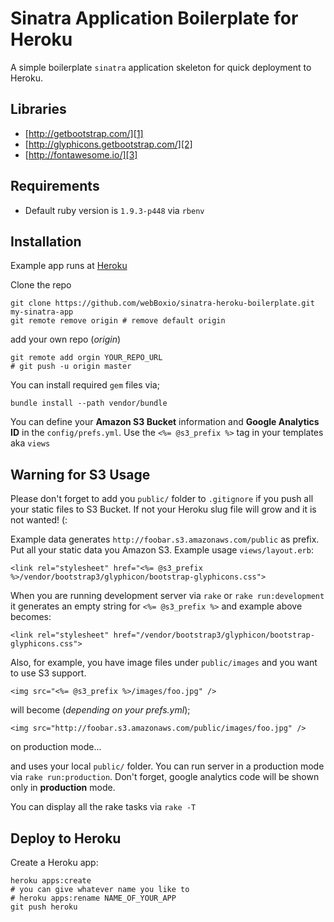# Sinatra Application Boilerplate for Heroku

A simple boilerplate `sinatra` application skeleton for quick deployment to Heroku.


## Libraries

* [http://getbootstrap.com/][1]
* [http://glyphicons.getbootstrap.com/][2]
* [http://fontawesome.io/][3]

## Requirements

* Default ruby version is `1.9.3-p448` via `rbenv`

## Installation
Example app runs at [Heroku][0]

Clone the repo

    git clone https://github.com/webBoxio/sinatra-heroku-boilerplate.git my-sinatra-app
    git remote remove origin # remove default origin

add your own repo (_origin_)

    git remote add orgin YOUR_REPO_URL
    # git push -u origin master

You can install required `gem` files via;

    bundle install --path vendor/bundle

You can define your **Amazon S3 Bucket** information and **Google Analytics ID**
in the `config/prefs.yml`. Use the `<%= @s3_prefix %>` tag in your templates aka `views`

## Warning for S3 Usage

Please don't forget to add you `public/` folder to `.gitignore` if you push
all your static files to S3 Bucket. If not your Heroku slug file will grow
and it is not wanted! (:

Example data generates `http://foobar.s3.amazonaws.com/public` as prefix. Put
all your static data you Amazon S3. Example usage `views/layout.erb`:

    <link rel="stylesheet" href="<%= @s3_prefix %>/vendor/bootstrap3/glyphicon/bootstrap-glyphicons.css">

When you are running development server via `rake` or `rake run:development` it
generates an empty string for `<%= @s3_prefix %>` and example above becomes:

    <link rel="stylesheet" href="/vendor/bootstrap3/glyphicon/bootstrap-glyphicons.css">

Also, for example, you have image files under `public/images` and you want to use
S3 support.

    <img src="<%= @s3_prefix %>/images/foo.jpg" />

will become (_depending on your prefs.yml_);

    <img src="http://foobar.s3.amazonaws.com/public/images/foo.jpg" />

on production mode...

and uses your local `public/` folder. You can run server in a production mode via
`rake run:production`. Don't forget, google analytics code will be shown only
in **production** mode.

You can display all the rake tasks via `rake -T`

## Deploy to Heroku

Create a Heroku app:

    heroku apps:create
    # you can give whatever name you like to
    # heroku apps:rename NAME_OF_YOUR_APP
    git push heroku


[0]: http://sinatra-heroku-boilerplate.herokuapp.com/ 
[1]: http://getbootstrap.com/
[2]: http://glyphicons.getbootstrap.com/
[3]: http://fontawesome.io/